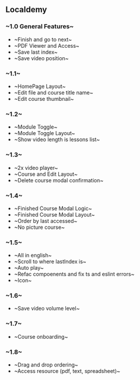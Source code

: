 ## Localdemy

### ~1.0 General Features~

- ~Finish and go to next~
- ~PDF Viewer and Access~
- ~Save last index~
- ~Save video position~

### ~1.1~

- ~HomePage Layout~
- ~Edit file and course title name~
- ~Edit course thumbnail~

### ~1.2~

- ~Module Toggle~
- ~Module Toggle Layout~
- ~Show video length is lessons list~

### ~1.3~

- ~2x video player~
- ~Course and Edit Layout~
- ~Delete course modal confirmation~

### ~1.4~

- ~Finished Course Modal Logic~
- ~Finished Course Modal Layout~
- ~Order by last accessed~
- ~No picture course~

### ~1.5~

- ~All in english~
- ~Scroll to where lastIndex is~
- ~Auto play~
- ~Refac compoenents and fix ts and eslint errors~
- ~Icon~

### ~1.6~

- ~Save video volume level~

### ~1.7~

- ~Course onboarding~

### ~1.8~

- ~Drag and drop ordering~
- ~Access resource (pdf, text, spreadsheet)~
